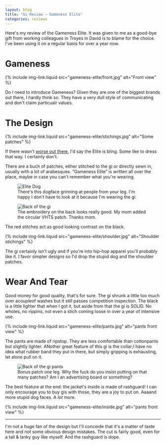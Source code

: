```yaml
---
layout: blog
title: "Gi Review — Gameness Elite"
categories: reviews
---
```

Here's my review of the Gameness Elite. It was given to me as a good-bye gift from working colleagues in Troyes in David is to blame for the choice. I've been using it on a regular basis for over a year now.

# Gameness

{% include img-link.liquid src="gameness-elite/front.jpg" alt="Front view" %}

Do I need to introduce Gameness? Given they are one of the biggest brands out there, I hardly think so. They have a very dull style of communicating and don't claim particualr values.

# The Design

{% include img-link.liquid src="gameness-elite/stichings.jpg" alt="Some patches" %}

If there wasn't [worse out there](http://veryhardtosubmit.com/shop/bjj-gi/g-chainz-pre-order/), I'd say the Elite is bling. Some like to dress that way. I certainly don't.

There are a buch of patches, either stitched to the gi or directly sewn in, usually with a lot of arabesques. “Gameness Elite” is written all over the place, maybe in case you can't remember what you're wearing.

<figure class="illustration">
	<img src="{{ site.img }}gameness-elite/dog.jpg" alt="Elite Dog" />
	<figcaption>
		There's this dogface grinning at people from your leg. I'm happy I don't have to look at it because I'm wearing the gi.
	</figcaption>
</figure>

<figure class="illustration">
	<img src="{{ site.img }}gameness-elite/back.jpg" alt="Back of the gi" />
	<figcaption>
		The embroidery on the back looks really good. My mom added the circular VHTS patch. Thanks mom.
	</figcaption>
</figure>

The red stitches act as good looking contrast on the black.

{% include img-link.liquid src="gameness-elite/shoulder.jpg" alt="Shoulder stichings" %}

The gi certainly isn't ugly and if you're into hip-hop apparel you'll probably like it. I favor simpler designs so I'd drop the stupid dog and the shoulder patches.
 
# Wear And Tear

Good money for good quality, that's for sure. The gi shrunk a little too much over acoupleof washes but it still passes competition inspection. The black is a little lighter that when I got it, but aside from that the gi is SOLID. No wholes, no rippins, not even a stich coming loose in over a year of intensive use.

{% include img-link.liquid src="gameness-elite/pants.jpg" alt="pants front view" %}

The pants are made of ripstop. They are less comfortable than cottonpants but slightly lighter. ANother great feature of this gi is the collar;I have no idea what rubber band they put in there, but simply gripping is exhausting, let alone pull on it.

<figure class="illustration">
	<img src="{{ site.img }}gameness-elite/pants-back.jpg" alt="Back of the gi pants" />
	<figcaption>
		Bonus patch one leg. Why the fuck do you insist putting on that many patches? Am I an advertising board or something?
	</figcaption>
</figure>

The best feature at the end: the jacket's inside is made of rashguard! I can only encourage you to buy gis with those, they are a joy to put on. Aaaand more stupid dog faces. A *lot* more.

{% include img-link.liquid src="gameness-elite/inside.jpg" alt="pants front view" %}

***

I'm not a huge fan of the design but I'll conceide that it's a matter of taste here and not some obvious design mistakes. The cut is fairly good, even for a tall & lanky guy like myself. And the rashguard is dope.